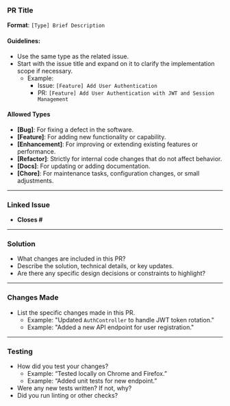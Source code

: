 ### PR Title

**Format**: `[Type] Brief Description`

#### Guidelines:

- Use the same type as the related issue.
- Start with the issue title and expand on it to clarify the implementation scope if necessary.
    - Example:
        - Issue: `[Feature] Add User Authentication`
        - PR: `[Feature] Add User Authentication with JWT and Session Management`

#### Allowed Types

- **[Bug]**: For fixing a defect in the software.
- **[Feature]**: For adding new functionality or capability.
- **[Enhancement]**: For improving or extending existing features or performance.
- **[Refactor]**: Strictly for internal code changes that do not affect behavior.
- **[Docs]**: For updating or adding documentation.
- **[Chore]**: For maintenance tasks, configuration changes, or small adjustments.

---

### Linked Issue

- **Closes #<issue-number>**

---

### Solution

- What changes are included in this PR?
- Describe the solution, technical details, or key updates.
- Are there any specific design decisions or constraints to highlight?

---

### Changes Made

- List the specific changes made in this PR.
    - Example: "Updated `AuthController` to handle JWT token rotation."
    - Example: "Added a new API endpoint for user registration."

---

### Testing

- How did you test your changes?
    - Example: “Tested locally on Chrome and Firefox.”
    - Example: “Added unit tests for new endpoint.”
- Were any new tests written? If not, why?
- Did you run linting or other checks?